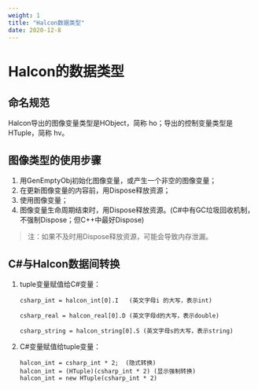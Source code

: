 ```yaml
---
weight: 1
title: "Halcon数据类型"
date: 2020-12-8
---
```


# Halcon的数据类型



## 命名规范

Halcon导出的图像变量类型是HObject，简称 ho；导出的控制变量类型是HTuple，简称 hv。

## 图像类型的使用步骤

1. 用GenEmptyObj初始化图像变量，或产生一个非空的图像变量；
2. 在更新图像变量的内容前，用Dispose释放资源；
3. 使用图像变量；
4. 图像变量生命周期结束时，用Dispose释放资源。(C#中有GC垃圾回收机制，不强制Dispose；但C++中最好Dispose)

> 注：如果不及时用Dispose释放资源，可能会导致内存泄漏。



## C#与Halcon数据间转换

1. tuple变量赋值给C#变量：

   ```
   csharp_int = halcon_int[0].I   (英文字母i 的大写，表示int)
   
   csharp_real = halcon_real[0].D (英文字母d的大写，表示double)
   
   csharp_string = halcon_string[0].S (英文字母s的大写，表示string)
   ```

2. C#变量赋值给tuple变量：

   ```
   halcon_int = csharp_int * 2;  (隐式转换)
   halcon_int = (HTuple)(csharp_int * 2) (显示强制转换)
   halcon_int = new HTuple(csharp_int * 2)
   ```

   